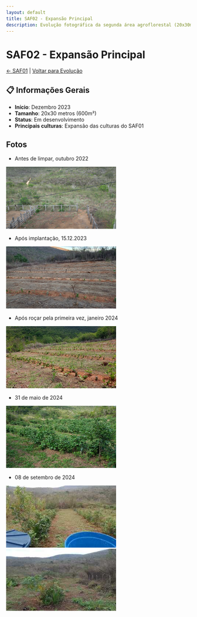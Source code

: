 ```yaml
---
layout: default
title: SAF02 - Expansão Principal
description: Evolução fotográfica da segunda área agroflorestal (20x30m) do projeto Umburanas, desde dezembro 2023 até setembro 2024.
---
```


# SAF02 - Expansão Principal

[← SAF01](saf01.html) | [Voltar para Evolução](../evolucao.html)

## 📋 Informações Gerais
- **Início**: Dezembro 2023
- **Tamanho**: 20x30 metros (600m²)
- **Status**: Em desenvolvimento
- **Principais culturas**: Expansão das culturas do SAF01

## Fotos

- Antes de limpar, outubro 2022

<p>
	<a title="Antes de limpar" href="../figuras/saf02/outubro22_03.png" target="_blank">
        <img src="../figuras/saf02/thumbnails/outubro22_03.png" alt="Thumbnail" />
    </a>	
</p>

- Após implantação, 15.12.2023

<p>
	<a title="Pós implantação" href="../figuras/saf02/2023_12_15_apos_implantacao.jpeg" target="_blank">
        <img src="../figuras/saf02/thumbnails/2023_12_15_apos_implantacao.jpeg" alt="Thumbnail" />
    </a>	
</p>

- Após roçar pela primeira vez, janeiro 2024

<p>
	<a title="Após roçar pela primeira vez" href="../figuras/saf02/2024_01_depois_da_poda.jpeg" target="_blank">
        <img src="../figuras/saf02/thumbnails/2024_01_depois_da_poda.jpeg" alt="Thumbnail" />
    </a>	
</p>

- 31 de maio de 2024

<p>
    <a title="31 de maio de 2024" href="../figuras/saf02/2024_05_31_esquerda.jpeg" target="_blank">
        <img src="../figuras/saf02/thumbnails/2024_05_31_esquerda.jpeg" alt="Thumbnail" />
    </a>

</p>

- 08 de setembro de 2024

<p>
    <a title="08 de setembro de 2024 esquerda" href="../figuras/saf02/saf02_2024_09_08_primeira_linha.jpeg" target="_blank">
        <img src="../figuras/saf02/thumbnails/saf02_2024_09_08_primeira_linha.jpeg" alt="Thumbnail" />
    </a>
    <a title="08 de setembro de 2024 direita" href="../figuras/saf02/saf02_2024_09_08_ultima_linha.jpeg" target="_blank">
        <img src="../figuras/saf02/thumbnails/saf02_2024_09_08_ultima_linha.jpeg" alt="Thumbnail" />
    </a>
</p>
